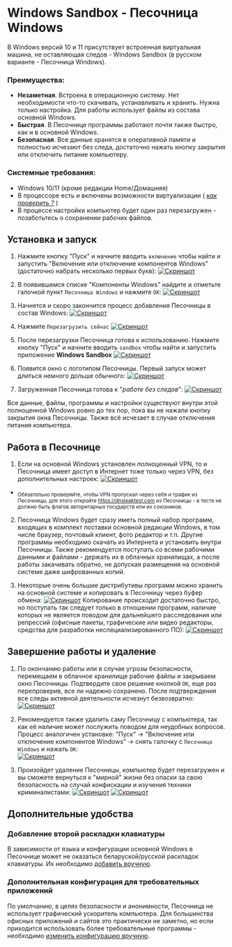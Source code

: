 # Windows Sandbox - Песочница Windows

В Windows версий 10 и 11 присутствует встроенная виртуальная машина, не оставляющая следов - Windows Sandbox (в русском варианте - Песочница Windows).

### Преимущества:

- **Незаметная**. Встроена в операционную систему. Нет необходимости что-то скачивать, устанавливать и хранить. Нужна только настройка. Для работы использует файлы из состава основной Windows.
- **Быстрая**. В Песочнице программы работают почти также быстро, как и в основной Windows.
- **Безопасная**. Все данные хранятся в оперативной памяти и полностью исчезают без следа, достаточно нажать кнопку закрытия или отключить питание компьютеру. 

### Системные требования:

- Windows 10/11 (кроме редакции Home/Домашняя)
- В процессоре есть и включены возможности виртуализации ( [_как проверить ?_](CHECK-VT.md) )
- В процессе настройки компьютер будет один раз перезагружен - позаботьтесь о сохранении рабочих файлов.
<!-- TODO Add "How to enable Virtualization in BIOS" -->

## Установка и запуск

1. Нажмите кнопку "Пуск" и начните вводить `включение` чтобы найти и запустить "Включение или отключение компонентов Windows" (достаточно набрать несколько первых букв):
[![Скриншот](screen/01.jpeg)](screen/big/01.png)


2. В появившемся списке "Компоненты Windows" найдите и отметьте галочкой пункт `Песочница Windows` и нажмите `ОК`:
[![Скриншот](screen/02.jpeg)](screen/big/02.png)


3. Начнется и скоро закончится процесс добавления Песочницы в состав Windows:
[![Скриншот](screen/03.jpeg)](screen/big/03.png)


4. Нажмите `Перезагрузить сейчас`
[![Скриншот](screen/04.jpeg)](screen/big/04.png)


5. После перезагрузки Песочница готова к использованию. Нажмите кнопку "Пуск" и начните вводить `sandbox` чтобы найти и запустить приложение **Windows Sandbox**
[![Скриншот](screen/05.jpeg)](screen/big/05.png)


6. Появится окно с логотипом Песочницы. Первый запуск может длиться немного дольше обычного:
[![Скриншот](screen/06.jpeg)](screen/big/06.png)


7. Загруженная Песочница готова к "_работе без следов_":
[![Скриншот](screen/07.jpeg)](screen/big/07.png)


Все данные, файлы, программы и настройки существуют внутри этой полноценной Windows ровно до тех пор, пока вы не нажали кнопку закрытия окна Песочницы. Также всё исчезает в случае отключения питания компьютера.

## Работа в Песочнице

1. Если на основной Windows установлен _полноценный_ <!-- TODO Link to explanation" --> VPN, то и Песочница имеет доступ в Интернет тоже только через VPN, без дополнительных настроек:
[![Скриншот](screen/08.jpeg)](screen/big/08.png)
*  <sub>Обязательно проверяйте, чтобы VPN пропускал через себя и трафик из Песочницы, для этого откройте https://dnsleaktest.com из Песочницы - в тесте не должно быть флагов авторитарных государств или их союзников.</sub>


2. Песочница Windows будет сразу иметь полный набор программ, входящих в комплект поставки основной редакции Windows, в том числе браузер, почтовый клиент, фото редактор и т.п. Другие программы необходимо скачать из Интернета и установить внутри Песочницы. Также рекомендуется поступать со всеми рабочими данными и файлами - держать их в облачных хранилищах, а после работы закачивать обратно, не допуская размещения на основной системе даже шифрованных копий. 


3. Некоторые очень большие дистрибутивы программ можно хранить на основной системе и копировать в Песочницу через буфер обмена:
[![Скриншот](screen/09.jpeg)](screen/big/09.png)
Копирование происходит достаточно быстро, но поступать так следует только в отношении программ, наличие которых не является поводом для дальнейшего расследования или репрессий (офисные пакеты, графические или видео редакторы, средства для разработки неспециализированного ПО):
[![Скриншот](screen/10.jpeg)](screen/big/10.png)

## Завершение работы и удаление

1. По окончанию работы или в случае угрозы безопасности, перемещаем в облачное хранилище рабочие файлы и закрываем окно Песочницы. Подтвердите свое решение кнопкой `OK`, еще раз перепроверив, все ли надежно сохранено. После подтверждения все следы активной деятельности исчезнут безвозвратно:
[![Скриншот](screen/11.jpeg)](screen/big/11.png)


2. Рекомендуется также удалить саму Песочницу с компьютера, так как её наличие может послужить поводом для неудобных вопросов. Процесс аналогичен установке: "Пуск" -> "Включение или отключение компонентов Windows" -> снять галочку с `Песочница Windows` и нажать `ОК`:   
[![Скриншот](screen/19.jpeg)](screen/big/19.png)


3. Произойдет удаление Песочницы, компьютер будет перезагружен и вы сможете вернуться к "мирной" жизни без опаски за свою безопасность на случай конфискации и изучения техники криминалистами:
[![Скриншот](screen/20.jpeg)](screen/big/20.png)
[![Скриншот](screen/21.jpeg)](screen/big/21.png)

## Дополнительные удобства

### Добавление второй раскладки клавиатуры

В зависимости от языка и конфигурации основной Windows в Песочнице может не оказаться беларуской/русской раскладок клавиатуры. Их необходимо [добавить вручную](LAYOUTS.md).

### Дополнительная конфигурация для требовательных приложений

По умолчанию, в целях безопасности и анонимности, Песочница не использует графический ускоритель компьютера. Для большинства офисных приложений и сайтов это практически не заметно, но если приходится использовать более требовательные программы - необходимо [изменить конфигурацию вручную](CONFIG.md).

